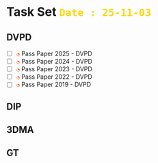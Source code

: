 # Task Set <span style="color:Gold;font-weight:bold">`Date : 25-11-03`</span>

## DVPD
- [ ] <span style="color:OrangeRed;">`◔`</span> Pass Paper 2025 - DVPD
- [ ] <span style="color:OrangeRed;">`◔`</span> Pass Paper 2024 - DVPD
- [ ] <span style="color:OrangeRed;">`◔`</span> Pass Paper 2023 - DVPD
- [ ] <span style="color:OrangeRed;">`◔`</span> Pass Paper 2022 - DVPD
- [ ] <span style="color:OrangeRed;">`◔`</span> Pass Paper 2019 - DVPD

## DIP

## 3DMA

## GT